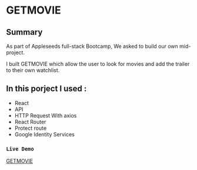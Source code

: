# GETMOVIE 

## Summary

As part of Appleseeds full-stack Bootcamp, We asked to build our own mid-project.

I built GETMOVIE which allow the user to look for movies and add the trailer to their own watchlist.
 
## In this porject I used :

 * React 
 * API 
 * HTTP Request With axios
 * React Router
 * Protect route
 * Google Identity Services

### `Live Demo`
[GETMOVIE](https://movie-app-yanir.netlify.app/)
